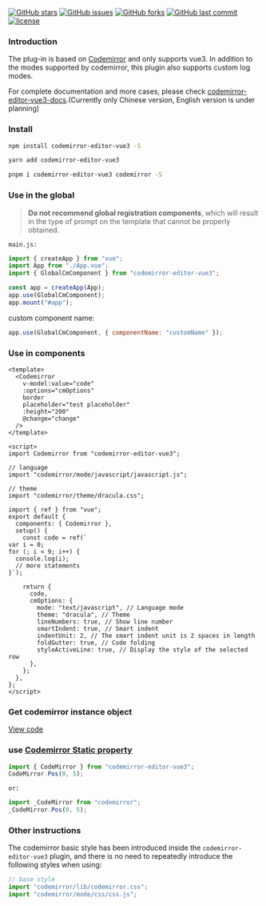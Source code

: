 [![GitHub stars](https://img.shields.io/github/stars/RennCheung/codemirror-editor-vue3)](https://github.com/RennCheung/codemirror-editor-vue3/stargazers)
[![GitHub issues](https://img.shields.io/github/issues/RennCheung/codemirror-editor-vue3)](https://github.com/RennCheung/codemirror-editor-vue3/issues)
[![GitHub forks](https://img.shields.io/github/forks/RennCheung/codemirror-editor-vue3)](https://github.com/RennCheung/codemirror-editor-vue3/network)
[![GitHub last commit](https://img.shields.io/github/last-commit/RennCheung/codemirror-editor-vue3)](https://github.com/RennCheung/codemirror-editor-vue3)
[![license](https://img.shields.io/github/license/RennCheung/codemirror-editor-vue3)](https://github.com/RennCheung/codemirror-editor-vue3)

### Introduction

The plug-in is based on [Codemirror](http://codemirror.net/) and only supports vue3. In addition to the modes supported by codemirror, this plugin also supports custom log modes.

For complete documentation and more cases, please check [codemirror-editor-vue3-docs](https://renncheung.github.io/codemirror-editor-vue3/index.html).(Currently only Chinese version, English version is under planning)

### Install

```bash
npm install codemirror-editor-vue3 -S
```

```bash
yarn add codemirror-editor-vue3
```

```bash
pnpm i codemirror-editor-vue3 codemirror -S
```

### Use in the global

> **Do not recommend global registration components**, which will result in the type of prompt on the template that cannot be properly obtained.

`main.js:`

```js
import { createApp } from "vue";
import App from "./App.vue";
import { GlobalCmComponent } from "codemirror-editor-vue3";

const app = createApp(App);
app.use(GlobalCmComponent);
app.mount("#app");
```

custom component name:

```js
app.use(GlobalCmComponent, { componentName: "customName" });
```

### Use in components

```vue
<template>
  <Codemirror
    v-model:value="code"
    :options="cmOptions"
    border
    placeholder="test placeholder"
    :height="200"
    @change="change"
  />
</template>

<script>
import Codemirror from "codemirror-editor-vue3";

// language
import "codemirror/mode/javascript/javascript.js";

// theme
import "codemirror/theme/dracula.css";

import { ref } from "vue";
export default {
  components: { Codemirror },
  setup() {
    const code = ref(`
var i = 0;
for (; i < 9; i++) {
  console.log(i);
  // more statements
}`);

    return {
      code,
      cmOptions: {
        mode: "text/javascript", // Language mode
        theme: "dracula", // Theme
        lineNumbers: true, // Show line number
        smartIndent: true, // Smart indent
        indentUnit: 2, // The smart indent unit is 2 spaces in length
        foldGutter: true, // Code folding
        styleActiveLine: true, // Display the style of the selected row
      },
    };
  },
};
</script>
```

### Get codemirror instance object

[View code](https://renncheung.github.io/codemirror-editor-vue3/instructions/cminstance.html)

### use [Codemirror Static property](https://codemirror.net/doc/manual.html#api_static)

```js
import { CodeMirror } from "codemirror-editor-vue3";
CodeMirror.Pos(0, 5);
```

`or:`

```js
import _CodeMirror from "codemirror";
_CodeMirror.Pos(0, 5);
```

### Other instructions

The codemirror basic style has been introduced inside the `codemirror-editor-vue3` plugin, and there is no need to repeatedly introduce the following styles when using:

```js
// base style
import "codemirror/lib/codemirror.css";
import "codemirror/mode/css/css.js";
```
